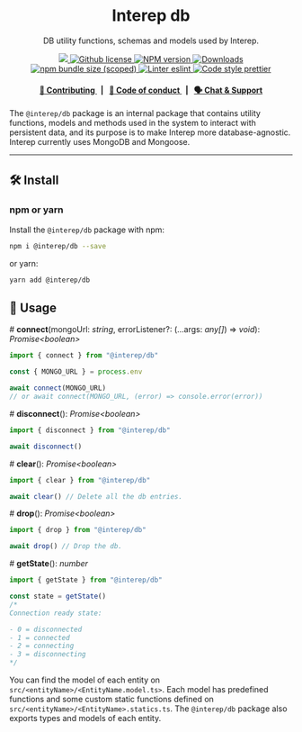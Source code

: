 <p align="center">
    <h1 align="center">
        Interep db
    </h1>
    <p align="center">DB utility functions, schemas and models used by Interep.</p>
</p>

<p align="center">
    <a href="https://github.com/interep-project">
        <img src="https://img.shields.io/badge/project-Interep-blue.svg?style=flat-square">
    </a>
    <a href="https://github.com/interep-project/interep.js/blob/main/LICENSE">
        <img alt="Github license" src="https://img.shields.io/github/license/interep-project/interep.js.svg?style=flat-square">
    </a>
    <a href="https://www.npmjs.com/package/@interep/db">
        <img alt="NPM version" src="https://img.shields.io/npm/v/@interep/db?style=flat-square" />
    </a>
    <a href="https://npmjs.org/package/@interep/db">
        <img alt="Downloads" src="https://img.shields.io/npm/dm/@interep/db.svg?style=flat-square" />
    </a>
    <a href="https://bundlephobia.com/package/@interep/db">
        <img alt="npm bundle size (scoped)" src="https://img.shields.io/bundlephobia/minzip/@interep/db" />
    </a>
    <a href="https://eslint.org/">
        <img alt="Linter eslint" src="https://img.shields.io/badge/linter-eslint-8080f2?style=flat-square&logo=eslint" />
    </a>
    <a href="https://prettier.io/">
        <img alt="Code style prettier" src="https://img.shields.io/badge/code%20style-prettier-f8bc45?style=flat-square&logo=prettier" />
    </a>
</p>

<div align="center">
    <h4>
        <a href="https://docs.interep.link/contributing">
            👥 Contributing
        </a>
        <span>&nbsp;&nbsp;|&nbsp;&nbsp;</span>
        <a href="https://docs.interep.link/code-of-conduct">
            🤝 Code of conduct
        </a>
        <span>&nbsp;&nbsp;|&nbsp;&nbsp;</span>
        <a href="https://discord.gg/Tp9He7qws4">
            🗣️ Chat &amp; Support
        </a>
    </h4>
</div>

The `@interep/db` package is an internal package that contains utility functions, models and methods used in the system to interact with persistent data, and its purpose is to make Interep more database-agnostic. Interep currently uses MongoDB and Mongoose.

---

## 🛠 Install

### npm or yarn

Install the `@interep/db` package with npm:

```bash
npm i @interep/db --save
```

or yarn:

```bash
yarn add @interep/db
```

## 📜 Usage

\# **connect**(mongoUrl: _string_, errorListener?: (...args: _any[]_) => _void_): _Promise<boolean\>_

```typescript
import { connect } from "@interep/db"

const { MONGO_URL } = process.env

await connect(MONGO_URL)
// or await connect(MONGO_URL, (error) => console.error(error))
```

\# **disconnect**(): _Promise<boolean\>_

```typescript
import { disconnect } from "@interep/db"

await disconnect()
```

\# **clear**(): _Promise<boolean\>_

```typescript
import { clear } from "@interep/db"

await clear() // Delete all the db entries.
```

\# **drop**(): _Promise<boolean\>_

```typescript
import { drop } from "@interep/db"

await drop() // Drop the db.
```

\# **getState**(): _number_

```typescript
import { getState } from "@interep/db"

const state = getState()
/*
Connection ready state:

- 0 = disconnected
- 1 = connected
- 2 = connecting
- 3 = disconnecting
*/
```

You can find the model of each entity on `src/<entityName>/<EntityName.model.ts>`. Each model has predefined functions and some custom static functions defined on `src/<entityName>/<EntityName>.statics.ts`. The `@interep/db` package also exports types and models of each entity.
